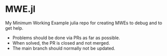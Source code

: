 # MWE.jl

My Minimum Working Example julia repo for creating MWEs to debug and to get help.

* Problems should be done via PRs as far as possible. 
* When solved, the PR is closed and not merged. 
* The main branch should normally not be updated.
